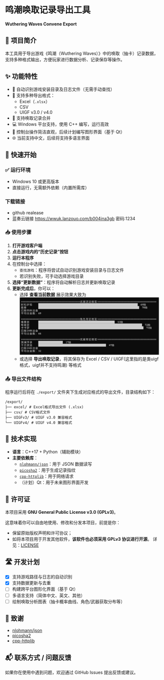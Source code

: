# 鸣潮唤取记录导出工具  
**Wuthering Waves Convene Export**

## 📌 项目简介
本工具用于导出游戏《鸣潮（Wuthering Waves）》中的唤取（抽卡）记录数据，支持多种格式输出，方便玩家进行数据分析、记录保存等操作。

## ✨ 功能特性
- 📂 自动识别游戏安装目录及日志文件（无需手动查找）
- 📝 支持多种导出格式：
  - Excel（`.xlsx`）
  - CSV
  - UIGF v3.0 / v4.0
- 🔄 支持唤取记录合并
- 💻 Windows 平台支持，使用 C++ 编写，运行高效
- 🧾 控制台操作简洁直观，后续计划编写图形界面（基于 Qt）
- 🌐 当前支持中文，后续将支持多语言界面

## 🚀 快速开始

### ✅ 运行环境
- Windows 10 或更高版本
- 直接运行，无需额外依赖（内置所需库）

### 下载链接
- github realease
- 蓝奏云链接 https://wwuk.lanzouo.com/b004ina3gb 密码:1234

### 📥 使用步骤
1. **打开游戏客户端**
2. **点击游戏内的“历史记录”按钮**
3. **运行本程序**
4. 在控制台中选择：
   - `查找游戏`：程序将尝试自动识别游戏安装目录与日志文件  
   - 若识别失败，可手动选择游戏目录
5. **选择“更新数据”**：程序将自动解析日志并更新唤取记录
6. **更新完成后**，你可以：
   - 选择 **查看当前数据**
     展示效果大致为
     ![展示图片](./image/展示图片.png)
   - 或选择 **导出唤取记录**，将其保存为 Excel / CSV / UIGF(这里指的是类uigf格式，uigf并不支持鸣潮) 等格式

### 📤 导出文件结构
程序运行后将在 `./export/` 文件夹下生成对应格式的导出文件，目录结构如下：
```
/export/
├── excel/ # Excel格式导出文件 (.xlsx)
├── csv/ # CSV格式文件
├── UIGFv3/ # UIGF v3.0 兼容格式
└── UIGFv4/ # UIGF v4.0 兼容格式
```


## 🧩 技术实现
- **语言**：C++17 + Python（辅助模块）
- **主要依赖库**：
  - [`nlohmann/json`](https://github.com/nlohmann/json)：用于 JSON 数据读写
  - [`picosha2`](https://github.com/okdshin/PicoSHA2)：用于生成记录指纹
  - [`cpp-httplib`](https://github.com/yhirose/cpp-httplib)：用于网络请求
  - （计划）Qt：用于未来图形界面开发

## 📃 许可证
本项目采用 **GNU General Public License v3.0 (GPLv3)**。

这意味着你可以自由地使用、修改和分发本项目，前提是你：
- 保留原始版权声明和许可协议；
- 如将本项目用于开发其他软件，**该软件也必须采用 GPLv3 协议进行开源**。
详见：[LICENSE](./LICENSE)

## 🛣️ 开发计划
- [x] 支持游戏路径与日志的自动识别
- [x] 支持数据更新与去重
- [ ] 构建跨平台图形化界面（基于 Qt）
- [ ] 多语言支持（简体中文、英文、其他）
- [ ] 绘制唤取分析图表（抽卡概率曲线、角色/武器获取分布等）

## 🙌 致谢
- [nlohmann/json](https://github.com/nlohmann/json)
- [picosha2](https://github.com/okdshin/PicoSHA2)
- [cpp-httplib](https://github.com/yhirose/cpp-httplib)

## 📬 联系方式 / 问题反馈
如果你在使用中遇到问题，欢迎通过 GitHub Issues 提出反馈或建议。
